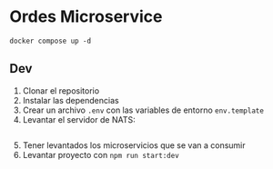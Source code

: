 # Ordes Microservice

```
docker compose up -d
```

## Dev
1. Clonar el repositorio
2. Instalar las dependencias
3. Crear un archivo `.env` con las variables de entorno `env.template`
4. Levantar el servidor de NATS:
```docker run -d --name nats-server -p 4222:4222 -p 6222:6222 -p 8222:8222 nats
```
5. Tener levantados los microservicios que se van a consumir
6. Levantar proyecto con `npm run start:dev`